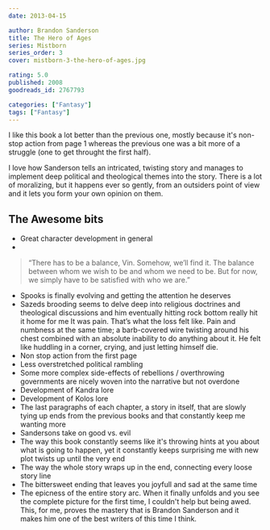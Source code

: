 ```yaml
---
date: 2013-04-15

author: Brandon Sanderson
title: The Hero of Ages
series: Mistborn
series_order: 3
cover: mistborn-3-the-hero-of-ages.jpg

rating: 5.0
published: 2008
goodreads_id: 2767793

categories: ["Fantasy"]
tags: ["Fantasy"]
---
```


I like this book a lot better than the previous one, mostly because it's non-stop action from page 1 whereas the previous one was a bit more of a struggle (one to get throught the first half).
<!--more-->

I love how Sanderson tells an intricated, twisting story and manages to implement deep political and theological themes into the story. There is a lot of moralizing, but it happens ever so gently, from an outsiders point of view and it lets you form your own opinion on them.

## The Awesome bits

- Great character development in general
- 
> “There has to be a balance, Vin. Somehow, we’ll find it. The balance between whom we wish to be and whom we need to be. But for now, we simply have to be satisfied with who we are.”

- Spooks is finally evolving and getting the attention he deserves
- Sazeds brooding seems to delve deep into religious doctrines and theological discussions and him eventually hitting rock bottom really hit it home for me
<spoiler>It was pain. That’s what the loss felt like. Pain and numbness at the same time; a barb-covered wire twisting around his chest combined with an absolute inability to do anything about it. He felt like huddling in a corner, crying, and just letting himself die.</spoiler>
- Non stop action from the first page
- Less overstretched political rambling
- Some more complex side-effects of rebellions / overthrowing governments are nicely woven into the narrative but not overdone
- Development of Kandra lore
- Development of Kolos lore
- The last paragraphs of each chapter, a story in itself, that are slowly tying up ends from the previous books and that constantly keep me wanting more
- Sandersons take on good vs. evil
- The way this book constantly seems like it's throwing hints at you about what is going to happen, yet it constantly keeps surprising me with new plot twists up until the very end
- The way the whole story wraps up in the end, connecting every loose story line
- The bittersweet ending that leaves you joyfull and sad at the same time
- The epicness of the entire story arc. When it finally unfolds and you see the complete picture for the first time, I couldn't help but being awed. This, for me, proves the mastery that is Brandon Sanderson and it makes him one of the best writers of this time I think.
